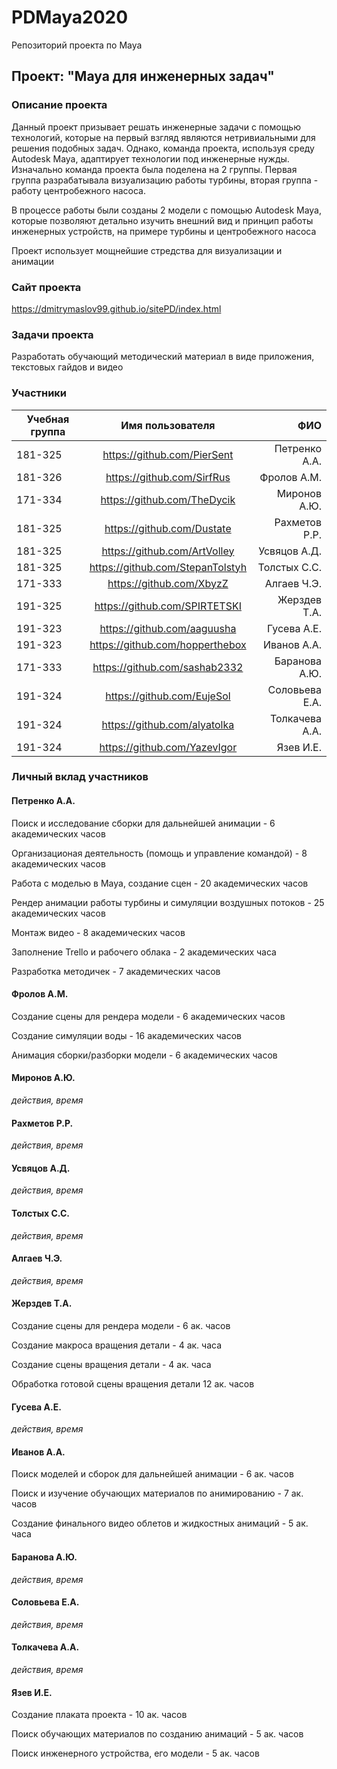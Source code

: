 # PDMaya2020
Репозиторий проекта по Maya

## Проект: "Maya для инженерных задач"

### Описание проекта
Данный проект призывает решать инженерные задачи с помощью технологий, которые на первый взгляд являются нетривиальными для решения подобных задач. Однако, команда проекта, используя среду Autodesk Maya, адаптирует технологии под инженерные нужды. Изначально команда проекта была поделена на 2 группы. Первая группа разрабатывала визуализацию работы турбины, вторая группа - работу центробежного насоса.

В процессе работы были созданы 2 модели с помощью Autodesk Maya, которые позволяют детально изучить внешний вид и принцип работы инженерных устройств, на примере турбины и центробежного насоса

Проект использует мощнейшие стредства для визуализации и анимации

### Сайт проекта
https://dmitrymaslov99.github.io/sitePD/index.html

### Задачи проекта
Разработать обучающий методический материал в виде приложения, текстовых гайдов и видео

### Участники
| Учебная группа | Имя пользователя | ФИО |
| ------------- | :------------------: | -----: |
| 181-325 | https://github.com/PierSent | Петренко А.А.|
| 181-326 | https://github.com/SirfRus | Фролов А.М.|
| 171-334 | https://github.com/TheDycik | Миронов А.Ю.|
| 181-325 | https://github.com/Dustate | Рахметов Р.Р.|
| 181-325 | https://github.com/ArtVolley | Усвяцов А.Д.|
| 181-325 | https://github.com/StepanTolstyh | Толстых С.С.|
| 171-333 | https://github.com/XbyzZ | Алгаев Ч.Э.|
| 191-325 | https://github.com/SPIRTETSKI | Жерздев Т.А.|
| 191-323 | https://github.com/aaguusha | Гусева А.Е.|
| 191-323 | https://github.com/hopperthebox | Иванов А.А.|
| 171-333 | https://github.com/sashab2332 | Баранова А.Ю.|
| 191-324 | https://github.com/EujeSol | Соловьева Е.А.|
| 191-324 | https://github.com/alyatolka | Толкачева А.А.|
| 191-324 | https://github.com/YazevIgor | Язев И.Е.|

### Личный вклад участников
#### Петренко А.А.
Поиск и исследование сборки для дальнейшей анимации - 6 академических часов

Организационая деятельность (помощь и управление командой) - 8 академических часов

Работа с моделью в Maya, создание сцен - 20 академических часов

Рендер анимации работы турбины и симуляции воздушных потоков - 25 академических часов

Монтаж видео - 8 академических часов

Заполнение Trello и рабочего облака - 2 академических часа

Разработка методичек - 7 академических часов

#### Фролов А.М.
Создание сцены для рендера модели - 6 академических часов

Создание симуляции воды - 16 академических часов

Анимация сборки/разборки модели - 6 академических часов

#### Миронов А.Ю.
*действия, время*

#### Рахметов Р.Р.
*действия, время*

#### Усвяцов А.Д.
*действия, время*

#### Толстых С.С.
*действия, время*

#### Алгаев Ч.Э.
*действия, время*

#### Жерздев Т.А.
Создание сцены для рендера модели - 6 ак. часов

Создание макроса вращения детали - 4 ак. часа

Создание сцены вращения детали - 4 ак. часа

Обработка готовой сцены вращения детали 12 ак. часов
#### Гусева А.Е.
*действия, время*

#### Иванов А.А.
Поиск моделей и сборок для дальнейшей анимации - 6 ак. часов

Поиск и изучение обучающих материалов по анимированию - 7 ак. часов

Создание финального видео облетов и жидкостных анимаций - 5 ак. часа

#### Баранова А.Ю.
*действия, время*

#### Соловьева Е.А.
*действия, время*

#### Толкачева А.А.
*действия, время*

#### Язев И.Е.
Создание плаката проекта - 10 ак. часов

Поиск обучающих материалов по созданию анимаций - 5 ак. часов

Поиск инженерного устройства, его модели - 5 ак. часов
